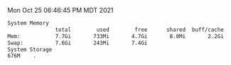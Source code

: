 Mon Oct 25 06:46:45 PM MDT 2021
```bash
System Memory
               total        used        free      shared  buff/cache   available
Mem:           7.7Gi       733Mi       4.7Gi       8.0Mi       2.2Gi       6.6Gi
Swap:          7.6Gi       243Mi       7.4Gi
System Storage
676M	.
```
